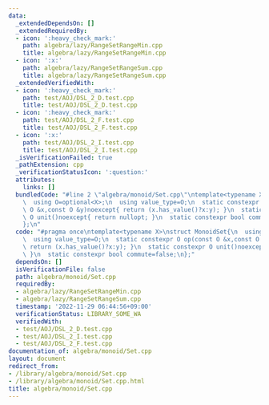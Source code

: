 ```yaml
---
data:
  _extendedDependsOn: []
  _extendedRequiredBy:
  - icon: ':heavy_check_mark:'
    path: algebra/lazy/RangeSetRangeMin.cpp
    title: algebra/lazy/RangeSetRangeMin.cpp
  - icon: ':x:'
    path: algebra/lazy/RangeSetRangeSum.cpp
    title: algebra/lazy/RangeSetRangeSum.cpp
  _extendedVerifiedWith:
  - icon: ':heavy_check_mark:'
    path: test/AOJ/DSL_2_D.test.cpp
    title: test/AOJ/DSL_2_D.test.cpp
  - icon: ':heavy_check_mark:'
    path: test/AOJ/DSL_2_F.test.cpp
    title: test/AOJ/DSL_2_F.test.cpp
  - icon: ':x:'
    path: test/AOJ/DSL_2_I.test.cpp
    title: test/AOJ/DSL_2_I.test.cpp
  _isVerificationFailed: true
  _pathExtension: cpp
  _verificationStatusIcon: ':question:'
  attributes:
    links: []
  bundledCode: "#line 2 \"algebra/monoid/Set.cpp\"\ntemplate<typename X>\nstruct MonoidSet{\n\
    \  using O=optional<X>;\n  using value_type=O;\n  static constexpr O op(const\
    \ O &x,const O &y)noexcept{ return (x.has_value()?x:y); }\n  static constexpr\
    \ O unit()noexcept{ return nullopt; }\n  static constexpr bool commute=false;\n\
    };\n"
  code: "#pragma once\ntemplate<typename X>\nstruct MonoidSet{\n  using O=optional<X>;\n\
    \  using value_type=O;\n  static constexpr O op(const O &x,const O &y)noexcept{\
    \ return (x.has_value()?x:y); }\n  static constexpr O unit()noexcept{ return nullopt;\
    \ }\n  static constexpr bool commute=false;\n};"
  dependsOn: []
  isVerificationFile: false
  path: algebra/monoid/Set.cpp
  requiredBy:
  - algebra/lazy/RangeSetRangeMin.cpp
  - algebra/lazy/RangeSetRangeSum.cpp
  timestamp: '2022-11-29 06:44:56+09:00'
  verificationStatus: LIBRARY_SOME_WA
  verifiedWith:
  - test/AOJ/DSL_2_D.test.cpp
  - test/AOJ/DSL_2_I.test.cpp
  - test/AOJ/DSL_2_F.test.cpp
documentation_of: algebra/monoid/Set.cpp
layout: document
redirect_from:
- /library/algebra/monoid/Set.cpp
- /library/algebra/monoid/Set.cpp.html
title: algebra/monoid/Set.cpp
---
```


